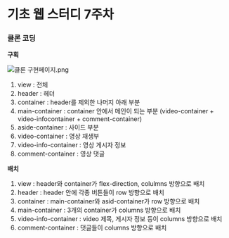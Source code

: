 # 기초 웹 스터디 7주차

### **클론 코딩**

**구획**

![클론 구현페이지.png](%E1%84%80%E1%85%B5%E1%84%8E%E1%85%A9%20%E1%84%8B%E1%85%B0%E1%86%B8%20%E1%84%89%E1%85%B3%E1%84%90%E1%85%A5%E1%84%83%E1%85%B5%207%E1%84%8C%E1%85%AE%E1%84%8E%E1%85%A1%20ea0d6b84c95f4fccaabeaacd2435303c/%25ED%2581%25B4%25EB%25A1%25A0_%25EA%25B5%25AC%25ED%2598%2584%25ED%258E%2598%25EC%259D%25B4%25EC%25A7%2580.png)

1. view : 전체
2. header : 헤더
3. container : header를 제외한 나머지 아래 부분
4. main-container : container 안에서 메인이 되는 부분 (video-container + video-infocontainer + comment-container)
5. aside-container : 사이드 부분
6. video-container : 영상 재생부
7. video-info-container : 영상 게시자 정보
8. comment-container : 영상 댓글

**배치**

1. view : header와 container가 flex-direction, colulmns 방향으로 배치
2. header : header 안에 각종 버튼들이 row 방향으로 배치
3. container : main-container와 asid-container가 row 방향으로 배치
4. main-container : 3개의 container가 columns 방향으로 배치
5. video-info-container : video 제목, 게시자 정보 등이 columns 방향으로 배치
6. comment-container : 댓글들이 columns 방향으로 배치
